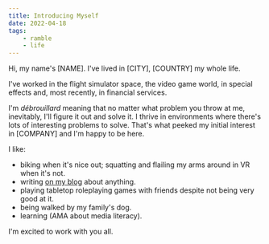 ```yaml
---
title: Introducing Myself
date: 2022-04-18
tags:
    - ramble
    - life
---
```


Hi, my name's [NAME]. I've lived in [CITY], [COUNTRY] my whole life.

I've worked in the flight simulator space, the video game world, in special effects and, most recently, in financial services.

I'm _débrouillard_ meaning that no matter what problem you throw at me, inevitably, I'll figure it out and solve it. I thrive in environments where there's lots of interesting problems to solve. That's what peeked my initial interest in [COMPANY] and I'm happy to be here.

I like:

- biking when it's nice out; squatting and flailing my arms around in VR when it's not.
- writing [on my blog](/blog/2022-01-14/) about anything.
- playing tabletop roleplaying games with friends despite not being very good at it.
- being walked by my family's dog.
- learning (AMA about media literacy).

I'm excited to work with you all.

